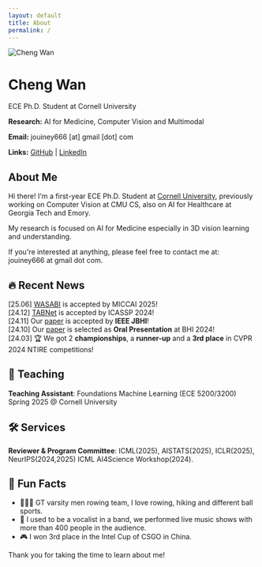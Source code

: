 ```yaml
---
layout: default
title: About
permalink: /
---
```


<div class="profile">
    <img src="{{ '/assets/img/prof_pic.jpg' | relative_url }}" alt="Cheng Wan">
    <div class="profile-info">
        <h1>Cheng Wan</h1>
        <p class="subtitle">ECE Ph.D. Student at Cornell University</p>
        <p><strong>Research:</strong> AI for Medicine, Computer Vision and Multimodal</p>
        <p><strong>Email:</strong> jouiney666 [at] gmail [dot] com</p>
        <p><strong>Links:</strong> 
            <a href="https://github.com/JornyWan" target="_blank">GitHub</a> | 
            <a href="https://www.linkedin.com/in/chengwanjorny" target="_blank">LinkedIn</a>
        </p>
    </div>
</div>

## About Me

Hi there! I'm a first-year ECE Ph.D. Student at [Cornell University](https://www.cornell.edu/), previously working on Computer Vision at CMU CS, also on AI for Healthcare at Georgia Tech and Emory.

My research is focused on AI for Medicine especially in 3D vision learning and understanding.

If you're interested at anything, please feel free to contact me at: jouiney666 at gmail dot com.

## 🔥 Recent News

<div class="news-item">
    <span class="date">[25.06]</span> <a href="https://arxiv.org/pdf/2504.21771" target="_blank">WASABI</a> is accepted by MICCAI 2025!
</div>

<div class="news-item">
    <span class="date">[24.12]</span> <a href="https://arxiv.org/abs/2409.04704" target="_blank">TABNet</a> is accepted by ICASSP 2024!
</div>

<div class="news-item">
    <span class="date">[24.11]</span> Our <a href="https://ieeexplore.ieee.org/document/10783032" target="_blank">paper</a> is accepted by <strong>IEEE JBHI</strong>!
</div>

<div class="news-item">
    <span class="date">[24.10]</span> Our <a href="https://openreview.net/forum?id=i8ZCfh8hTD#discussion" target="_blank">paper</a> is selected as <strong>Oral Presentation</strong> at BHI 2024!
</div>

<div class="news-item">
    <span class="date">[24.03]</span> 🏆 We got 2 <strong>championships</strong>, a <strong>runner-up</strong> and a <strong>3rd place</strong> in CVPR 2024 NTIRE competitions!
</div>

## 📖 Teaching
**Teaching Assistant**: Foundations Machine Learning (ECE 5200/3200)  
Spring 2025 @ Cornell University

## 🛠️ Services
**Reviewer & Program Committee**: ICML(2025), AISTATS(2025), ICLR(2025), NeurIPS(2024,2025) ICML AI4Science Workshop(2024).

## 💬 Fun Facts
- 🚣🏼‍♂️ GT varsity men rowing team, I love rowing, hiking and different ball sports.
- 🎤 I used to be a vocalist in a band, we performed live music shows with more than 400 people in the audience.
- 🎮 I won 3rd place in the Intel Cup of CSGO in China.

Thank you for taking the time to learn about me!
